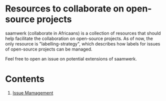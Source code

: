 Resources to collaborate on open-source projects
================

saamwerk (collaborate in Africaans) is a collection of resources that should
help facilitate the collaboration on open-source projects. As of now, the 
only resource is "labelling-strategy", which describes how labels for issues
of open-source projects can be managed.

Feel free to open an issue on potential extensions of saamwerk.

Contents
========
1. [Issue Mamagement](issue-mangement/labelling-strategy.md)